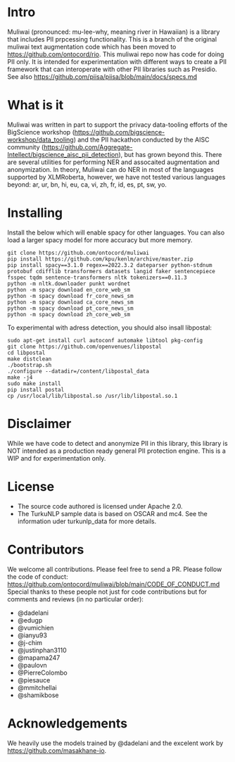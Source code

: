 # Intro

Muliwai (pronounced: mu-lee-why, meaning river in Hawaiian) is a library that includes PII prpcessing functionality. This is a branch of the original muliwai text augmentation code which has been moved to https://github.com/ontocord/rio. This muliwai repo now has code for doing PII only. It is intended for experimentation with different ways to create a PII framework that can interoperate with other PII libraries such as Presidio. See also https://github.com/piisa/piisa/blob/main/docs/specs.md

# What is it
Muliwai was written in part to support the privacy data-tooling efforts of the BigScience workshop (https://github.com/bigscience-workshop/data_tooling) and the PII hackathon conducted by the AISC community (https://github.com/Aggregate-Intellect/bigscience_aisc_pii_detection), but has grown beyond this. There are several utilities for performing NER and assocaited augmentation and anonymization. In theory, Muliwai can do NER in most of the languages supported by XLMRoberta, however, we have not tested various languages beyond: ar, ur, bn, hi, eu, ca, vi, zh, fr, id, es, pt,  sw, yo. 


# Installing

Install the below which will enable spacy for other languages. You can also load a larger spacy model for more accuracy but more memory.
```
git clone https://github.com/ontocord/muliwai
pip install https://github.com/kpu/kenlm/archive/master.zip
pip install spacy==3.1.0 regex==2022.3.2 dateparser python-stdnum protobuf cdifflib transformers datasets langid faker sentencepiece fsspec tqdm sentence-transformers nltk tokenizers==0.11.3
python -m nltk.downloader punkt wordnet
python -m spacy download en_core_web_sm
python -m spacy download fr_core_news_sm
python -m spacy download ca_core_news_sm
python -m spacy download pt_core_news_sm
python -m spacy download zh_core_web_sm

```

To experimental with adress detection, you should also insall libpostal:

```
sudo apt-get install curl autoconf automake libtool pkg-config
git clone https://github.com/openvenues/libpostal
cd libpostal
make distclean
./bootstrap.sh
./configure --datadir=/content/libpostal_data
make -j4
sudo make install
pip install postal
cp /usr/local/lib/libpostal.so /usr/lib/libpostal.so.1
```
 
# Disclaimer
While we have code to detect and anonymize PII in this library, this library is NOT intended as a production ready general PII protection engine. This is a WIP and for experimentation only.

# License
- The source code authored is licensed under Apache 2.0.
- The TurkuNLP sample data is based on OSCAR and mc4. See the information uder turkunlp_data for more details.

# Contributors
We welcome all contributions. Please feel free to send a PR. Please follow the code of conduct: https://github.com/ontocord/muliwai/blob/main/CODE_OF_CONDUCT.md 
Special thanks to these people not just for code contributions but for comments and reviews (in no particular order): 
- @dadelani
- @edugp 
- @vumichien
- @ianyu93
- @j-chim
- @justinphan3110
- @mapama247
- @paulovn
- @PierreColombo
- @piesauce
- @mmitchellai
- @shamikbose

# Acknowledgements

We heavily use the models trained by @dadelani and the excelent work by https://github.com/masakhane-io.
